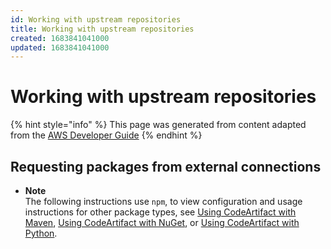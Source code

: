 ```yaml
---
id: Working with upstream repositories
title: Working with upstream repositories
created: 1683841041000
updated: 1683841041000
---
```

# Working with upstream repositories

{% hint style="info" %}
This page was generated from content adapted from the [AWS Developer Guide](https://github.com/awsdocs/aws-codeartifact-user-guide.git)
{% endhint %}

## Requesting packages from external connections

- **Note**  
The following instructions use `npm`, to view configuration and usage instructions for other package types, see [Using CodeArtifact with Maven](using-maven.md), [Using CodeArtifact with NuGet](using-nuget.md), or [Using CodeArtifact with Python](using-python.md)\.


